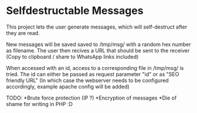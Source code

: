 
# Selfdestructable Messages

This project lets the user generate messages, which will self-destruct after they are read.

New messages will be saved saved to /tmp/msg/ with a random hex number as filename. The user then recives a URL that should be sent to the receiver (Copy to clipboard / share to WhatsApp links included)

When accessed with an id, access to a corresponding file in /tmp/msg/ is tried.
The id can either be passed as request parameter "id" or as "SEO friendly URL" (In which case the webserver needs to be configured accordingly, example apache config will be added)

TODO: 
*Brute force protection (IP ?)
*Encryption of messages
*Die of shame for writing in PHP :D 


